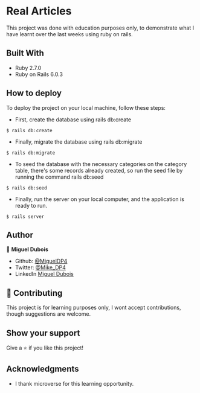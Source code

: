 # Real Articles

This project was done with education purposes only, to demonstrate what I have learnt over the last weeks using ruby on rails.

## Built With

- Ruby 2.7.0
- Ruby on Rails 6.0.3

## How to deploy

To deploy the project on your local machine, follow these steps:

- First, create the database using rails db:create
```
$ rails db:create 
```
- Finally, migrate the database using rails db:migrate
```
$ rails db:migrate 
```
- To seed the database with the necessary categories on the category table, there's some records already created, so run the seed file by running the command rails db:seed
```
$ rails db:seed 
```
- Finally, run the server on your local computer, and the application is ready to run.
```
$ rails server
```

## Author

👤 **Miguel Dubois**

- Github: [@MiguelDP4](https://github.com/MiguelDP4)
- Twitter: [@Mike_DP4](https://twitter.com/Mike_DP4)
- LinkedIn [Miguel Dubois](https://www.linkedin.com/in/miguel-angel-dubois)

## 🤝 Contributing

This project is for learning purposes only, I wont accept contributions, though suggestions are welcome.

## Show your support

Give a ⭐️ if you like this project!

## Acknowledgments

- I thank microverse for this learning opportunity.